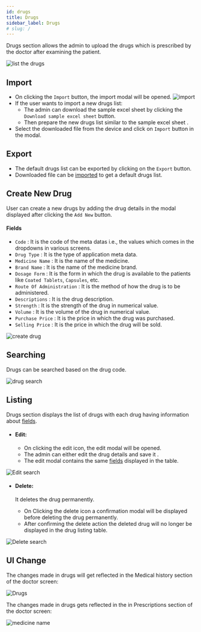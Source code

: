 ```yaml
---
id: drugs
title: Drugs
sidebar_label: Drugs
# slug: /
---
```


Drugs section allows the admin to upload the drugs which is prescribed by the doctor after examining the patient.

![list the drugs](assets/drug/listDrug.png)

## Import

- On clicking the `Import` button, the import modal will be opened.
![import](assets/drug/importModal.png)
- If the user wants to import a new drugs list:
  - The admin can download the sample excel sheet by clicking the `Download sample excel sheet` button.
  - Then prepare the new drugs list similar to the sample excel sheet .
- Select the downloaded file from the device and click on `Import` button in the modal.

## Export

- The default drugs list can be exported by clicking on the `Export` button.
- Downloaded file can be [imported](#import) to get a default drugs list.

## Create New Drug

User can create a new drugs by adding the drug details in the modal displayed after clicking the `Add New` button.

#### Fields

- `Code` : It is the code of the meta datas i.e., the values which comes in the dropdowns in various screens.
- `Drug Type` : It is the type of application meta data.
- `Medicine Name` : It is the name of the medicine.
- `Brand Name` : It is the name of the medicine brand.
- `Dosage Form` : It is the form in which the drug is available to the patients like `Coated Tablets`, `Capsules`, etc.
- `Route Of Administration` : It is the method of how the drug is to be administered.
- `Descriptions` : It is the drug description.
- `Strength` : It is the strength of the drug in numerical value.
- `Volume` : It is the volume of the drug in numerical value.
- `Purchase Price` : It is the price in which the drug was purchased.
- `Selling Price` : It is the price in which the drug will be sold.

![create drug](assets/drug/addDrug.png)

## Searching

Drugs can be searched based on the drug code.

![drug search](assets/drug/drugSearch.png)

## Listing

Drugs section displays the list of drugs with each drug having information about [fields](#fields).
- #### Edit:

  - On clicking the edit icon, the edit modal will be opened.
  - The admin can either edit the drug details and save it .
  - The edit modal contains the same [fields](#fields) displayed in the table.

![Edit search](assets/drug/editDrug.png)

- #### Delete:

  It deletes the drug permanently.

  - On Clicking the delete icon a confirmation modal will be displayed before deleting the drug permanently.
  - After confirming the delete action the deleted drug will no longer be displayed in the drug listing table.

![Delete search](assets/drug/deleteDrug.png)

## UI Change

The changes made in drugs will get reflected in the Medical history section of the doctor screen:

![Drugs](assets/drug/drugs.png)

The changes made in drugs gets reflected in the in Prescriptions section of the doctor screen:

![medicine name](assets/drug/medicineName.png)
